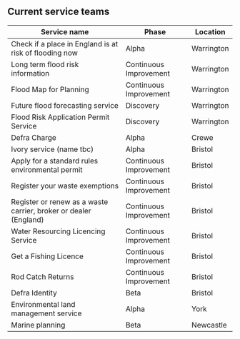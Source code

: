 ## Current service teams

<table class="govuk-table">
  <thead class="govuk-table__head">
    <tr class="govuk-table__row">
      <th class="govuk-table__header" scope="col">Service name</th>
      <th class="govuk-table__header" scope="col">Phase</th>
      <th class="govuk-table__header" scope="col">Location</th>
    </tr>
  </thead>
  <tbody class="govuk-table__body">
    <tr class="govuk-table__row">
      <td class="govuk-table__header" scope="row">Check if a place in England is at risk of flooding now</td>
      <td class="govuk-table__cell">Alpha</td>
      <td class="govuk-table__cell">Warrington</td>
    </tr>
    <tr class="govuk-table__row">
      <td class="govuk-table__header" scope="row">Long term flood risk information</td>
      <td class="govuk-table__cell">Continuous Improvement</td>
      <td class="govuk-table__cell">Warrington</td>
    </tr>
    <tr class="govuk-table__row">
      <td class="govuk-table__header" scope="row">Flood Map for Planning</td>
      <td class="govuk-table__cell">Continuous Improvement</td>
      <td class="govuk-table__cell">Warrington</td>
    </tr>
    <tr class="govuk-table__row">
      <td class="govuk-table__header" scope="row">Future flood forecasting service</td>
      <td class="govuk-table__cell">Discovery</td>
      <td class="govuk-table__cell">Warrington</td>
    </tr>
    <tr class="govuk-table__row">
      <td class="govuk-table__header" scope="row">Flood Risk Application Permit Service</td>
      <td class="govuk-table__cell">Discovery</td>
      <td class="govuk-table__cell">Warrington</td>
    </tr>
    <tr class="govuk-table__row">
      <td class="govuk-table__header" scope="row">Defra Charge</td>
      <td class="govuk-table__cell">Alpha</td>
      <td class="govuk-table__cell">Crewe</td>
    </tr>
    <tr class="govuk-table__row">
      <td class="govuk-table__header" scope="row">Ivory service (name tbc)</td>
      <td class="govuk-table__cell">Alpha</td>
      <td class="govuk-table__cell">Bristol</td>
    </tr>
    <tr class="govuk-table__row">
      <td class="govuk-table__header" scope="row">Apply for a standard rules environmental permit</td>
      <td class="govuk-table__cell">Continuous Improvement</td>
      <td class="govuk-table__cell">Bristol</td>
    </tr>
    <tr class="govuk-table__row">
      <td class="govuk-table__header" scope="row">Register your waste exemptions</td>
      <td class="govuk-table__cell">Continuous Improvement</td>
      <td class="govuk-table__cell">Bristol</td>
    </tr>
    <tr class="govuk-table__row">
      <td class="govuk-table__header" scope="row">Register or renew as a waste carrier, broker or dealer (England)</td>
      <td class="govuk-table__cell">Continuous Improvement</td>
      <td class="govuk-table__cell">Bristol</td>
    </tr>
    <tr class="govuk-table__row">
      <td class="govuk-table__header" scope="row">Water Resourcing Licencing Service</td>
      <td class="govuk-table__cell">Continuous Improvement</td>
      <td class="govuk-table__cell">Bristol</td>
    </tr>
    <tr class="govuk-table__row">
      <td class="govuk-table__header" scope="row">Get a Fishing Licence</td>
      <td class="govuk-table__cell">Continuous Improvement</td>
      <td class="govuk-table__cell">Bristol</td>
    </tr>
    <tr class="govuk-table__row">
      <td class="govuk-table__header" scope="row">Rod Catch Returns</td>
      <td class="govuk-table__cell">Continuous Improvement</td>
      <td class="govuk-table__cell">Bristol</td>
    </tr>
    <tr class="govuk-table__row">
      <td class="govuk-table__header" scope="row">Defra Identity</td>
      <td class="govuk-table__cell">Beta</td>
      <td class="govuk-table__cell">Bristol</td>
    </tr>
    <tr class="govuk-table__row">
      <td class="govuk-table__header" scope="row">Environmental land management service</td>
      <td class="govuk-table__cell">Alpha</td>
      <td class="govuk-table__cell">York</td>
    </tr>
    <tr class="govuk-table__row">
      <td class="govuk-table__header" scope="row">Marine planning</td>
      <td class="govuk-table__cell">Beta</td>
      <td class="govuk-table__cell">Newcastle</td>
    </tr>
  </tbody>
</table>




<!-- 
Imports
Exports
Expert catch certificates 
Vetinary Medical Directorate
Chemicals
-->




